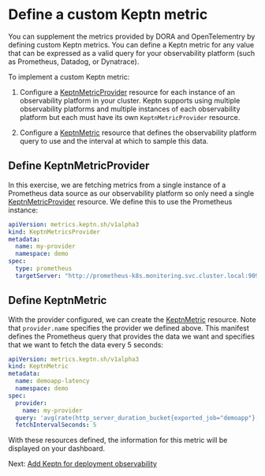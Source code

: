 # Define a custom Keptn metric

You can supplement the metrics provided
by DORA and OpenTelementry by defining custom Keptn metrics.
You can define a Keptn metric for any value
that can be expressed as a valid query
for your observability platform
(such as Prometheus, Datadog, or Dynatrace).

To implement a custom Keptn metric:

1. Configure a
   [KeptnMetricProvider](https://lifecycle.keptn.sh/docs/yaml-crd-ref/metricsprovider/)
   resource for each instance of an observability platform in your cluster.
   Keptn supports using multiple observability platforms
   and multiple instances of each observability platform
   but each must have its own `KeptnMetricProvider` resource.

1. Configure a
   [KeptnMetric](https://lifecycle.keptn.sh/docs/yaml-crd-ref/metric/)
   resource that defines the observability platform query to use
   and the interval at which to sample this data.

## Define KeptnMetricProvider

In this exercise, we are fetching metrics from a single instance
of a Prometheus data source as our observability platform
so only need a single
[KeptnMetricProvider](https://main.lifecycle.keptn.sh/docs/yaml-crd-ref/metricsprovider/)
resource.
We define this to use the Prometheus instance:

```yaml
apiVersion: metrics.keptn.sh/v1alpha3
kind: KeptnMetricsProvider
metadata:
  name: my-provider
  namespace: demo
spec:
  type: prometheus
  targetServer: "http://prometheus-k8s.monitoring.svc.cluster.local:9090"
```

## Define KeptnMetric

With the provider configured, we can create the
[KeptnMetric](https://main.lifecycle.keptn.sh/docs/yaml-crd-ref/metric/)
resource.
Note that `provider.name` specifies the provider we defined above.
This manifest defines the Prometheus query that provides the data we want
and specifies that we want to fetch the data every 5 seconds:

```yaml
apiVersion: metrics.keptn.sh/v1alpha3
kind: KeptnMetric
metadata:
  name: demoapp-latency
  namespace: demo
spec:
  provider:
    name: my-provider
  query: 'avg(rate(http_server_duration_bucket{exported_job="demoapp"}[2m]))'
  fetchIntervalSeconds: 5
```

With these resources defined,
the information for this metric will be displayed on your dashboard.

Next: [Add Keptn for deployment observability](keptn.md)
